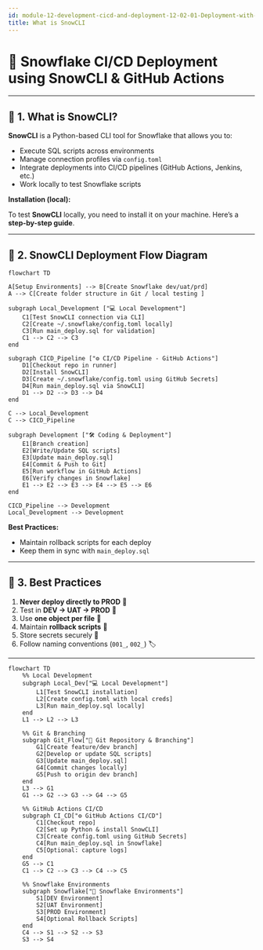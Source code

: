 ```yaml
---
id: module-12-development-cicd-and-deployment-12-02-01-Deployment-with-GithubActions-What-is-SnowCLI
title: What is SnowCLI
---
```


# 🚀 Snowflake CI/CD Deployment using SnowCLI & GitHub Actions

---

## 📌 1. What is SnowCLI?

**SnowCLI** is a Python-based CLI tool for Snowflake that allows you to:

* Execute SQL scripts across environments
* Manage connection profiles via `config.toml`
* Integrate deployments into CI/CD pipelines (GitHub Actions, Jenkins, etc.)
* Work locally to test Snowflake scripts

**Installation (local):**

To test **SnowCLI** locally, you need to install it on your machine. Here’s a **step-by-step guide**.

---

## 📌 2. SnowCLI Deployment Flow Diagram

```mermaid
flowchart TD

A[Setup Environments] --> B[Create Snowflake dev/uat/prd]
A --> C[Create folder structure in Git / local testing ]

subgraph Local_Development ["💻 Local Development"]
    C1[Test SnowCLI connection via CLI]
    C2[Create ~/.snowflake/config.toml locally]
    C3[Run main_deploy.sql for validation]
    C1 --> C2 --> C3
end

subgraph CICD_Pipeline ["⚙️ CI/CD Pipeline - GitHub Actions"]
    D1[Checkout repo in runner]
    D2[Install SnowCLI]
    D3[Create ~/.snowflake/config.toml using GitHub Secrets]
    D4[Run main_deploy.sql via SnowCLI]
    D1 --> D2 --> D3 --> D4
end

C --> Local_Development
C --> CICD_Pipeline

subgraph Development ["🛠️ Coding & Deployment"]
    E1[Branch creation]
    E2[Write/Update SQL scripts]
    E3[Update main_deploy.sql]
    E4[Commit & Push to Git]
    E5[Run workflow in GitHub Actions]
    E6[Verify changes in Snowflake]
    E1 --> E2 --> E3 --> E4 --> E5 --> E6
end

CICD_Pipeline --> Development
Local_Development --> Development
```


**Best Practices:**

* Maintain rollback scripts for each deploy
* Keep them in sync with `main_deploy.sql`

---

## 📌 3. Best Practices

1. **Never deploy directly to PROD** 🚫
2. Test in **DEV → UAT → PROD** 🧪
3. Use **one object per file** 📄
4. Maintain **rollback scripts** 🔄
5. Store secrets securely 🔐
6. Follow naming conventions (`001_`, `002_`) 🏷️

---

```mermaid
flowchart TD
    %% Local Development
    subgraph Local_Dev["💻 Local Development"]
        L1[Test SnowCLI installation]
        L2[Create config.toml with local creds]
        L3[Run main_deploy.sql locally]
    end
    L1 --> L2 --> L3

    %% Git & Branching
    subgraph Git_Flow["🌿 Git Repository & Branching"]
        G1[Create feature/dev branch]
        G2[Develop or update SQL scripts]
        G3[Update main_deploy.sql]
        G4[Commit changes locally]
        G5[Push to origin dev branch]
    end
    L3 --> G1
    G1 --> G2 --> G3 --> G4 --> G5

    %% GitHub Actions CI/CD
    subgraph CI_CD["⚙️ GitHub Actions CI/CD"]
        C1[Checkout repo]
        C2[Set up Python & install SnowCLI]
        C3[Create config.toml using GitHub Secrets]
        C4[Run main_deploy.sql in Snowflake]
        C5[Optional: capture logs]
    end
    G5 --> C1
    C1 --> C2 --> C3 --> C4 --> C5

    %% Snowflake Environments
    subgraph Snowflake["🏢 Snowflake Environments"]
        S1[DEV Environment]
        S2[UAT Environment]
        S3[PROD Environment]
        S4[Optional Rollback Scripts]
    end
    C4 --> S1 --> S2 --> S3
    S3 --> S4
```





